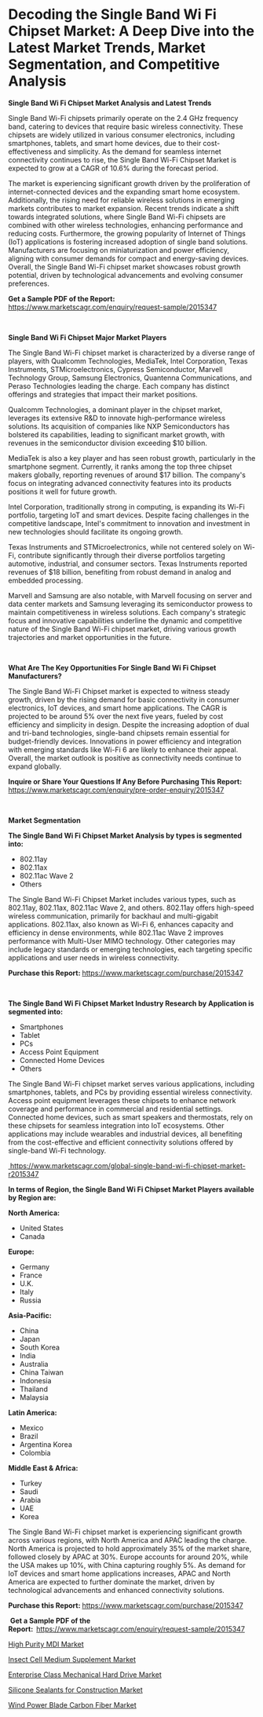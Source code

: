<p><h1>Decoding the Single Band Wi Fi Chipset Market: A Deep Dive into the Latest Market Trends, Market Segmentation, and Competitive Analysis</h1></p><p><strong>Single Band Wi Fi Chipset Market Analysis and Latest Trends</strong></p>
<p><p>Single Band Wi-Fi chipsets primarily operate on the 2.4 GHz frequency band, catering to devices that require basic wireless connectivity. These chipsets are widely utilized in various consumer electronics, including smartphones, tablets, and smart home devices, due to their cost-effectiveness and simplicity. As the demand for seamless internet connectivity continues to rise, the Single Band Wi-Fi Chipset Market is expected to grow at a CAGR of 10.6% during the forecast period.</p><p>The market is experiencing significant growth driven by the proliferation of internet-connected devices and the expanding smart home ecosystem. Additionally, the rising need for reliable wireless solutions in emerging markets contributes to market expansion. Recent trends indicate a shift towards integrated solutions, where Single Band Wi-Fi chipsets are combined with other wireless technologies, enhancing performance and reducing costs. Furthermore, the growing popularity of Internet of Things (IoT) applications is fostering increased adoption of single band solutions. Manufacturers are focusing on miniaturization and power efficiency, aligning with consumer demands for compact and energy-saving devices. Overall, the Single Band Wi-Fi chipset market showcases robust growth potential, driven by technological advancements and evolving consumer preferences.</p></p>
<p><strong>Get a Sample PDF of the Report:&nbsp;</strong> <a href="https://www.marketscagr.com/enquiry/request-sample/2015347?utm_campaign=1773&utm_medium=2&utm_source=Github&utm_content=ia&utm_term=27102024&utm_id=single-band-wi-fi-chipset">https://www.marketscagr.com/enquiry/request-sample/2015347</a></p>
<p>&nbsp;</p>
<p><strong>Single Band Wi Fi Chipset Major Market Players</strong></p>
<p><p>The Single Band Wi-Fi chipset market is characterized by a diverse range of players, with Qualcomm Technologies, MediaTek, Intel Corporation, Texas Instruments, STMicroelectronics, Cypress Semiconductor, Marvell Technology Group, Samsung Electronics, Quantenna Communications, and Peraso Technologies leading the charge. Each company has distinct offerings and strategies that impact their market positions.</p><p>Qualcomm Technologies, a dominant player in the chipset market, leverages its extensive R&D to innovate high-performance wireless solutions. Its acquisition of companies like NXP Semiconductors has bolstered its capabilities, leading to significant market growth, with revenues in the semiconductor division exceeding $10 billion.</p><p>MediaTek is also a key player and has seen robust growth, particularly in the smartphone segment. Currently, it ranks among the top three chipset makers globally, reporting revenues of around $17 billion. The company's focus on integrating advanced connectivity features into its products positions it well for future growth.</p><p>Intel Corporation, traditionally strong in computing, is expanding its Wi-Fi portfolio, targeting IoT and smart devices. Despite facing challenges in the competitive landscape, Intel's commitment to innovation and investment in new technologies should facilitate its ongoing growth.</p><p>Texas Instruments and STMicroelectronics, while not centered solely on Wi-Fi, contribute significantly through their diverse portfolios targeting automotive, industrial, and consumer sectors. Texas Instruments reported revenues of $18 billion, benefiting from robust demand in analog and embedded processing.</p><p>Marvell and Samsung are also notable, with Marvell focusing on server and data center markets and Samsung leveraging its semiconductor prowess to maintain competitiveness in wireless solutions. Each company's strategic focus and innovative capabilities underline the dynamic and competitive nature of the Single Band Wi-Fi chipset market, driving various growth trajectories and market opportunities in the future.</p></p>
<p>&nbsp;</p>
<p><strong>What Are The Key Opportunities For Single Band Wi Fi Chipset Manufacturers?</strong></p>
<p><p>The Single Band Wi-Fi Chipset market is expected to witness steady growth, driven by the rising demand for basic connectivity in consumer electronics, IoT devices, and smart home applications. The CAGR is projected to be around 5% over the next five years, fueled by cost efficiency and simplicity in design. Despite the increasing adoption of dual and tri-band technologies, single-band chipsets remain essential for budget-friendly devices. Innovations in power efficiency and integration with emerging standards like Wi-Fi 6 are likely to enhance their appeal. Overall, the market outlook is positive as connectivity needs continue to expand globally.</p></p>
<p><strong>Inquire or Share Your Questions If Any Before Purchasing This Report:</strong> <a href="https://www.marketscagr.com/enquiry/pre-order-enquiry/2015347?utm_campaign=1773&utm_medium=2&utm_source=Github&utm_content=ia&utm_term=27102024&utm_id=single-band-wi-fi-chipset">https://www.marketscagr.com/enquiry/pre-order-enquiry/2015347</a></p>
<p>&nbsp;</p>
<p><strong>Market Segmentation</strong></p>
<p><strong>The Single Band Wi Fi Chipset Market Analysis by types is segmented into:</strong></p>
<p><ul><li>802.11ay</li><li>802.11ax</li><li>802.11ac Wave 2</li><li>Others</li></ul></p>
<p><p>The Single Band Wi-Fi Chipset Market includes various types, such as 802.11ay, 802.11ax, 802.11ac Wave 2, and others. 802.11ay offers high-speed wireless communication, primarily for backhaul and multi-gigabit applications. 802.11ax, also known as Wi-Fi 6, enhances capacity and efficiency in dense environments, while 802.11ac Wave 2 improves performance with Multi-User MIMO technology. Other categories may include legacy standards or emerging technologies, each targeting specific applications and user needs in wireless connectivity.</p></p>
<p><strong>Purchase this Report:&nbsp;</strong><a href="https://www.marketscagr.com/purchase/2015347?utm_campaign=1773&utm_medium=2&utm_source=Github&utm_content=ia&utm_term=27102024&utm_id=single-band-wi-fi-chipset">https://www.marketscagr.com/purchase/2015347</a></p>
<p>&nbsp;</p>
<p><strong>The Single Band Wi Fi Chipset Market Industry Research by Application is segmented into:</strong></p>
<p><ul><li>Smartphones</li><li>Tablet</li><li>PCs</li><li>Access Point Equipment</li><li>Connected Home Devices</li><li>Others</li></ul></p>
<p><p>The Single Band Wi-Fi chipset market serves various applications, including smartphones, tablets, and PCs by providing essential wireless connectivity. Access point equipment leverages these chipsets to enhance network coverage and performance in commercial and residential settings. Connected home devices, such as smart speakers and thermostats, rely on these chipsets for seamless integration into IoT ecosystems. Other applications may include wearables and industrial devices, all benefiting from the cost-effective and efficient connectivity solutions offered by single-band Wi-Fi technology.</p></p>
<p><a href="https://www.marketscagr.com/global-single-band-wi-fi-chipset-market-r2015347?utm_campaign=1773&utm_medium=2&utm_source=Github&utm_content=ia&utm_term=27102024&utm_id=single-band-wi-fi-chipset">&nbsp;https://www.marketscagr.com/global-single-band-wi-fi-chipset-market-r2015347</a></p>
<p><strong>In terms of Region, the Single Band Wi Fi Chipset Market Players available by Region are:</strong></p>
<p>
    <p> <strong> North America: </strong>
        <ul>
            <li>United States</li>
            <li>Canada</li>
        </ul>
        </p> 
    <p> <strong> Europe: </strong>
        <ul>
            <li>Germany</li>
            <li>France</li>
            <li>U.K.</li>
            <li>Italy</li>
            <li>Russia</li>
        </ul>
        </p> 
    <p> <strong> Asia-Pacific: </strong>
        <ul>
            <li>China</li>
            <li>Japan</li>
            <li>South Korea</li>
            <li>India</li>
            <li>Australia</li>
            <li>China Taiwan</li>
            <li>Indonesia</li>
            <li>Thailand</li>
            <li>Malaysia</li>
        </ul>
        </p> 
    <p> <strong> Latin America: </strong>
        <ul>
            <li>Mexico</li>
            <li>Brazil</li>
            <li>Argentina Korea</li>
            <li>Colombia</li>
        </ul>
        </p> 
    <p> <strong> Middle East & Africa: </strong>
        <ul>
            <li>Turkey</li>
            <li>Saudi</li>
            <li>Arabia</li>
            <li>UAE</li>
            <li>Korea</li>
        </ul>
    </p>
    </p>
<p><p>The Single Band Wi-Fi chipset market is experiencing significant growth across various regions, with North America and APAC leading the charge. North America is projected to hold approximately 35% of the market share, followed closely by APAC at 30%. Europe accounts for around 20%, while the USA makes up 10%, with China capturing roughly 5%. As demand for IoT devices and smart home applications increases, APAC and North America are expected to further dominate the market, driven by technological advancements and enhanced connectivity solutions.</p></p>
<p><strong>Purchase this Report: </strong><a href="https://www.marketscagr.com/purchase/2015347?utm_campaign=1773&utm_medium=2&utm_source=Github&utm_content=ia&utm_term=27102024&utm_id=single-band-wi-fi-chipset">https://www.marketscagr.com/purchase/2015347</a></p>
<p>&nbsp;<strong>Get a Sample PDF of the Report:&nbsp;&nbsp;</strong><a href="https://www.marketscagr.com/enquiry/request-sample/2015347?utm_campaign=1773&utm_medium=2&utm_source=Github&utm_content=ia&utm_term=27102024&utm_id=single-band-wi-fi-chipset">https://www.marketscagr.com/enquiry/request-sample/2015347</a></p>
<p><strong></strong></p>
<p><p><a href="https://www.linkedin.com/pulse/high-purity-mdi-market-outlook-complete-industry-analysis-2024-s1nme?utm_campaign=1773&utm_medium=2&utm_source=Github&utm_content=ia&utm_term=27102024&utm_id=single-band-wi-fi-chipset">High Purity MDI Market</a></p><p><a href="https://www.linkedin.com/pulse/insect-cell-medium-supplement-market-global-regional-analysis-7lwle?utm_campaign=1773&utm_medium=2&utm_source=Github&utm_content=ia&utm_term=27102024&utm_id=single-band-wi-fi-chipset">Insect Cell Medium Supplement Market</a></p><p><a href="https://github.com/RunaHaque64/Market-Research-Report-List-1/blob/main/enterprise-class-mechanical-hard-drive-market.md?utm_campaign=1773&utm_medium=2&utm_source=Github&utm_content=ia&utm_term=27102024&utm_id=single-band-wi-fi-chipset">Enterprise Class Mechanical Hard Drive Market</a></p><p><a href="https://www.linkedin.com/pulse/silicone-sealants-construction-market-overview-regional-outlook-q67xe?utm_campaign=1773&utm_medium=2&utm_source=Github&utm_content=ia&utm_term=27102024&utm_id=single-band-wi-fi-chipset">Silicone Sealants for Construction Market</a></p><p><a href="https://www.linkedin.com/pulse/wind-power-blade-carbon-fiber-market-segmentation-applications-beqhe?utm_campaign=1773&utm_medium=2&utm_source=Github&utm_content=ia&utm_term=27102024&utm_id=single-band-wi-fi-chipset">Wind Power Blade Carbon Fiber Market</a></p></p>
